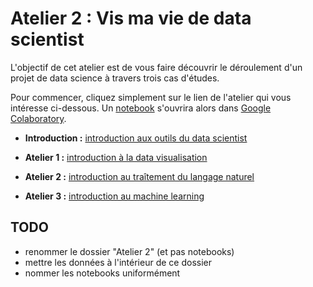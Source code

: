 # Atelier 2 : Vis ma vie de data scientist #

L'objectif de cet atelier est de vous faire découvrir le déroulement d'un projet de data science à travers trois cas d'études.

Pour commencer, cliquez simplement sur le lien de l'atelier qui vous intéresse ci-dessous. Un [notebook](https://fr.wikipedia.org/wiki/Notebook_(programmation)) s'ouvrira alors dans [Google Colaboratory](https://colab.research.google.com/).

- **Introduction :** [introduction aux outils du data scientist](https://colab.research.google.com/github/etalab-ia/ami-ia/blob/master/notebooks/ami_ia_introduction_jupyter_notebook.ipynb)

- **Atelier 1 :** [introduction à la data visualisation](https://colab.research.google.com/github/etalab-ia/ami-ia/blob/master/notebooks/ami_ia_dataviz_rr.ipynb)

- **Atelier 2 :** [introduction au traîtement du langage naturel](https://colab.research.google.com/github/etalab-ia/ami-ia/blob/master/notebooks/ami_ia_NLP_cada.ipynb)

- **Atelier 3 :** [introduction au machine learning](https://colab.research.google.com/github/etalab-ia/ami-ia/blob/master/notebooks/intro-ML.ipynb)

## TODO

- renommer le dossier "Atelier 2" (et pas notebooks)
- mettre les données à l'intérieur de ce dossier
- nommer les notebooks uniformément
